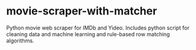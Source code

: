 # movie-scraper-with-matcher
Python movie web scraper for IMDb and Yideo.  Includes python script for cleaning data and machine learning and rule-based row matching algorithms.
